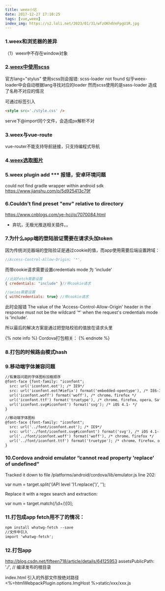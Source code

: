 ```yaml
---
title: weex小记
date: 2017-12-27 17:10:25
tags: [vue,weex]
index_img: https://s2.loli.net/2023/01/31/wfzOKhdVeFpgU1R.jpg
---
```

### 1.weex和浏览器的差异
（1）weex中不存在window对象



### 2.[weex中使用scss](http://blog.csdn.net/seafishyls/article/details/64444819)
官方lang="stylus"
使用scss则会报错: scss-loader not found
似乎weex-loader中会自动根据lang寻找对应的loader
然而scss使用的是sass-loader 造成了名称不对应的情况


可通过标签引入
```html
<style src='./style.css' />
```
serve下@import同个文件，会造成px解析不对




### 3.weex与vue-route
vue-router不能支持导航链接，只支持编程式导航


### 4.[weex选取图片](https://github.com/voids/weex-image-crop-picker)


### 5.weex plugin add *** 报错，安卓环境问题
could not find gradle wrapper within android sdk
https://www.jianshu.com/p/5d925413c79f

### 6.Couldn't find preset "env" relative to directory
https://www.cnblogs.com/ye-hcj/p/7070084.html

* 弃坑，无极光推送相关插件。。

### 7.为什么app端的登陆验证需要在请求头加token
因为传统浏览器端的登陆验证是通过cookie的值，而app使用需要后端设置跨域：
```javascript
//Access-Control-Allow-Origin: '*',
```
而带cookie请求需要设置credentials mode 为 'include'
```javascript
//比如fetch需要设置 
{ credentials: "include" }//带cookie请求

//axios需要设置
{ withCredentials: true} //带cookie请求
```
此时会报错
The value of the 'Access-Control-Allow-Origin' header in the response must not be the wildcard '*' when the request's credentials mode is 'include'.

所以最后的解决方案是通过把登陆校验的值放在请求头里

{% note info %}
Cordova打包相关：
{% endnote %}

### 8.打包的时候路由模式hash


### 9.移动端字体兼容问题
```html
//有兼容问题的字体图标加载顺序
@font-face {font-family: "iconfont";
  src: url('iconfont.eot'); /* IE9*/
  src: url('iconfont.eot?#iefix') format('embedded-opentype'), /* IE6-IE8 */
  url('iconfont.woff') format('woff'), /* chrome、firefox */
  url('iconfont.ttf') format('truetype'), /* chrome、firefox、opera、Safari, Android, iOS 4.2+*/
  url('iconfont.svg#iconfont') format('svg'); /* iOS 4.1- */
}
```

```html
//移动端字体图标
@font-face {font-family: "iconfont";
  src: url('../font/iconfont.eot'); /* IE9*/
  src: url('../font/iconfont.svg#iconfont') format('svg'), /* iOS 4.1- */
  url('../font/iconfont.woff') format('woff'), /* chrome、firefox */
  url('../font/iconfont.ttf') format('truetype'); /* chrome、firefox、opera、Safari, Android, iOS 4.2+*/ 
}
```


### 10.Cordova android emulator “cannot read property 'replace' of undefined”
Tracked it down to file /platforms/android/cordova/lib/emulator.js line 202:

var num = target.split('(API level ')1.replace(')', '');

Replace it with a regex search and extraction:

var num = target.match(/\d+/)[0];


### 11.打包成app fetch用不了的情况：
```html
npm install whatwg-fetch --save
//文件中引入
import 'whatwg-fetch';
```

### 12.打包app 
http://blog.csdn.net/fifteen718/article/details/64125953
assetsPublicPath: './',  // 编译发布的根目录

index.html 引入的外部文件按绝对路径
<%=htmlWebpackPlugin.options.ImgHost %>static/xxx/xxx.js




